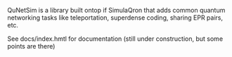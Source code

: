 QuNetSim is a library built ontop if SimulaQron that adds common quantum networking tasks like teleportation, superdense coding, sharing EPR pairs, etc. 

See docs/index.hmtl for documentation (still under construction, but some points are there)

